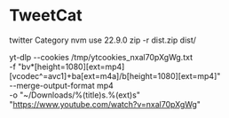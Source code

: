 # TweetCat
twitter Category
nvm use 22.9.0 
zip -r dist.zip dist/

yt-dlp --cookies /tmp/ytcookies_nxal70pXgWg.txt \
-f "bv*[height=1080][ext=mp4][vcodec^=avc1]+ba[ext=m4a]/b[height=1080][ext=mp4]" \
--merge-output-format mp4 \
-o "~/Downloads/%(title)s.%(ext)s" \
"https://www.youtube.com/watch?v=nxal70pXgWg"
